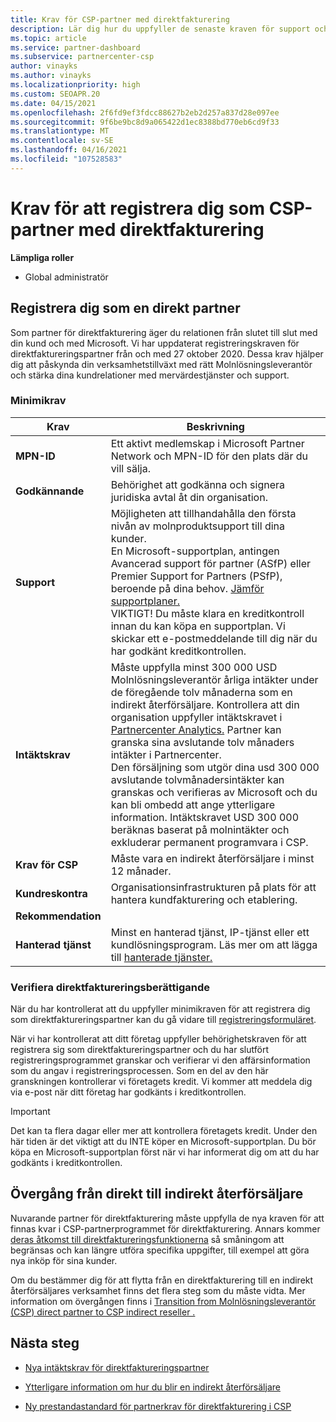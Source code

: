 ```yaml
---
title: Krav för CSP-partner med direktfakturering
description: Lär dig hur du uppfyller de senaste kraven för support och tjänster för att bli en partner för direktfakturering i Leverantör av Microsoft-molnlösningar-programmet (CSP).
ms.topic: article
ms.service: partner-dashboard
ms.subservice: partnercenter-csp
author: vinayks
ms.author: vinayks
ms.localizationpriority: high
ms.custom: SEOAPR.20
ms.date: 04/15/2021
ms.openlocfilehash: 2f6fd9ef3fdcc88627b2eb2d257a837d28e097ee
ms.sourcegitcommit: 9f6be9bc8d9a065422d1ec8388bd770eb6cd9f33
ms.translationtype: MT
ms.contentlocale: sv-SE
ms.lasthandoff: 04/16/2021
ms.locfileid: "107528583"
---
```

# <a name="requirements-to-enroll-as-a-csp-direct-bill-partner"></a>Krav för att registrera dig som CSP-partner med direktfakturering

**Lämpliga roller**

- Global administratör

## <a name="enroll-as-a-direct-partner"></a>Registrera dig som en direkt partner

Som partner för direktfakturering äger du relationen från slutet till slut med din kund och med Microsoft. Vi har uppdaterat registreringskraven för direktfaktureringspartner från och med 27 oktober 2020. Dessa krav hjälper dig att påskynda din verksamhetstillväxt med rätt Molnlösningsleverantör och stärka dina kundrelationer med mervärdestjänster och support.  

### <a name="minimum-requirements"></a>Minimikrav

|**Krav**|  **Beskrivning**  |
|--------------------------------|--------------------------------------------------------------|
|**MPN-ID**   |Ett aktivt medlemskap i Microsoft Partner Network och MPN-ID för den plats där du vill sälja.   |
|**Godkännande**   |Behörighet att godkänna och signera juridiska avtal åt din organisation.|
|**Support**   |Möjligheten att tillhandahålla den första nivån av molnproduktsupport till dina kunder. <br/>En Microsoft-supportplan, antingen Avancerad support för partner (ASfP) eller Premier Support for Partners (PSfP), beroende på dina behov. [Jämför supportplaner.](https://partner.microsoft.com/support/partnersupport)<br/>VIKTIGT! Du måste klara en kreditkontroll innan du kan köpa en supportplan. Vi skickar ett e-postmeddelande till dig när du har godkänt kreditkontrollen. |
|**Intäktskrav**|Måste uppfylla minst 300 000 USD Molnlösningsleverantör årliga intäkter under de föregående tolv månaderna som en indirekt återförsäljare. Kontrollera att din organisation uppfyller intäktskravet i [Partnercenter Analytics.](https://partner.microsoft.com/resources/detail/new-subscription-analytics-report-on-partner-center-guide-pdf) Partner kan granska sina avslutande tolv månaders intäkter i Partnercenter.<br/>Den försäljning som utgör dina usd 300 000 avslutande tolvmånadersintäkter kan granskas och verifieras av Microsoft och du kan bli ombedd att ange ytterligare information. Intäktskravet USD 300 000 beräknas baserat på molnintäkter och exkluderar permanent programvara i CSP.|
|**Krav för CSP**|Måste vara en indirekt återförsäljare i minst 12 månader.| 
|**Kundreskontra** |Organisationsinfrastrukturen på plats för att hantera kundfakturering och etablering.|
|**Rekommendation**|             |
|**Hanterad tjänst**   |Minst en hanterad tjänst, IP-tjänst eller ett kundlösningsprogram. Läs mer om att lägga till [hanterade tjänster.](https://partner.microsoft.com/business-opportunities/managed-services-provider)|


### <a name="verify-direct-bill-eligibility"></a>Verifiera direktfaktureringsberättigande

När du har kontrollerat att du uppfyller minimikraven för att registrera dig som direktfaktureringspartner kan du gå vidare till [registreringsformuläret](https://forms.office.com/r/0fP4fFT8n8).

När vi har kontrollerat att ditt företag uppfyller behörighetskraven för att registrera sig som direktfaktureringspartner och du har slutfört registreringsprogrammet granskar och verifierar vi den affärsinformation som du angav i registreringsprocessen. Som en del av den här granskningen kontrollerar vi företagets kredit. Vi kommer att meddela dig via e-post när ditt företag har godkänts i kreditkontrollen.

>[!IMPORTANT]
>Det kan ta flera dagar eller mer att kontrollera företagets kredit. Under den här tiden är det viktigt att du INTE köper en Microsoft-supportplan. Du bör köpa en Microsoft-supportplan först när vi har informerat dig om att du har godkänts i kreditkontrollen.

## <a name="transition-from-direct-to-indirect-reseller"></a>Övergång från direkt till indirekt återförsäljare

Nuvarande partner för direktfakturering måste uppfylla de nya kraven för att finnas kvar i CSP-partnerprogrammet för direktfakturering. Annars kommer [deras åtkomst till direktfaktureringsfunktionerna](restricted-direct-bill-capabilities.md) så småningom att begränsas och kan längre utföra specifika uppgifter, till exempel att göra nya inköp för sina kunder.

Om du bestämmer dig för att flytta från en direktfakturering till en indirekt återförsäljares verksamhet finns det flera steg som du måste vidta. Mer information om övergången finns i [Transition from Molnlösningsleverantör (CSP) direct partner to CSP indirect reseller .](transition-direct-to-indirect.md)

## <a name="next-steps"></a>Nästa steg

- [Nya intäktskrav för direktfaktureringspartner](./announcements/2020-october.md#13)
 
- [Ytterligare information om hur du blir en indirekt återförsäljare](https://assetsprod.microsoft.com/csp-directbill-to-indirect-transition.pdf)

- [Ny prestandastandard för partnerkrav för direktfakturering i CSP](https://partner.microsoft.comresources/collection/new-performance-standard-for-direct-bill-partner-requirements-in-csp#/)
